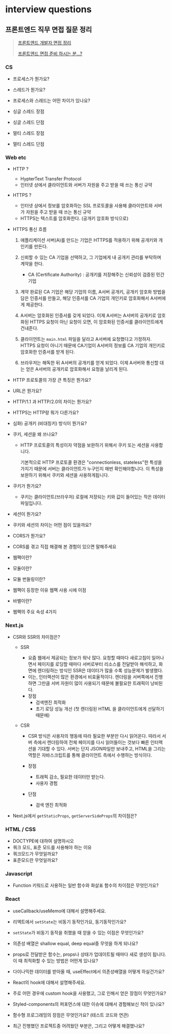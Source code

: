 # interview questions

##  프론트엔드 직무 면접 질문 정리 

>[프론트엔드 개발자 면접 정리](https://velog.io/@suyeonme/%ED%9B%84%EA%B8%B0-%ED%94%84%EB%A1%A0%ED%8A%B8%EC%97%94%EB%93%9C-%EA%B0%9C%EB%B0%9C%EC%9E%90-%EB%A9%B4%EC%A0%91-%EC%A0%95%EB%A6%AC)
>
>[프론트엔드 면접 준비 하시는 분...?](https://velog.io/@junh0328/%ED%94%84%EB%A1%A0%ED%8A%B8-%EC%97%94%EB%93%9C-%EB%A9%B4%EC%A0%91-%EC%A4%80%EB%B9%84-%ED%95%98%EC%8B%A4%EB%B6%84)



### CS

- 프로세스가 뭔가요?
- 스레드가 뭔가요?
- 프로세스와 스레드는 어떤 차이가 있나요?



- 싱글 스레드 장점
- 싱글 스레드 단점
- 멀티 스레드 장점
- 멀티 스레드 단점





### Web etc

- HTTP ?

  - HypterText Transfer Protocol
  - 인터넷 상에서 클라이언트와 서버가 자원을 주고 받을 때 쓰는 통신 규약

- HTTPS ?

  - 인터넷 상에서 정보를 암호화하는 SSL 프로토콜을 사용해 클라이언트와 서버가 자원을 주고 받을 때 쓰는 통신 규약
  - HTTPS는 텍스트를 암호화한다. (공개키 암호화 방식으로)

- HTTPS 통신 흐름 

  1. 애플리케이션 서버(A)를 만드는 기업은 HTTPS를 적용하기 위해 공개키와 개인키를 만든다.

  2. 신뢰할 수 있는 CA 기업을 선택하고, 그 기업에게 내 공개키 관리를 부탁하며 계약을 한다.
     - CA (Certificate Authority) : 공개키를 저장해주는 신뢰성이 검증된 민간기업 

  3. 계약 완료된 CA 기업은 해당 기업의 이름, A서버 공개키, 공개키 암호화 방법을 담은 인증서를 만들고, 해당 인증서를 CA 기업의 개인키로 암호화해서 A서버에게 제공한다.

  4. A서버는 암호화된 인증서를 갖게 되었다. 이제 A서버는 A서버의 공개키로 암호화된 HTTPS 요청이 아닌 요청이 오면, 이 암호화된 인증서를 클라이언트에게 건내준다.
  5. 클라이언트는 `main.html` 파일을 달라고 A서버에 요청했다고 가정하자. HTTPS 요청이 아니기 때문에 CA기업이 A서버의 정보를 CA 기업의 개인키로 암호화한 인증서를 받게 된다.
  6. 브라우저는 해독한 뒤 A서버의 공개키를 얻게 되었다. 이제 A서버와 통신할 대는 얻은 A서버의 공개키로 암호화해서 요청을 날리게 된다.

  

- HTTP 프로토콜의 가장 큰 특징은 뭔가요?

- URL은 뭔가요?

- HTTP/1.1 과 HTTP/2.0의 차이는 뭔가요?

- HTTPS는 HTTP랑 뭐가 다른가요?

- 심화) 공개키 (비대칭키) 방식이 뭔가요?



- 쿠키, 세션을 왜 쓰나요?

  - HTTP 프로토콜의 특성이자 약점을 보완하기 위해서 쿠키 또는 세션을 사용합니다.

    기본적으로 HTTP 프로토콜 환경은 "connectionless, stateless"한 특성을 가지기 때문에 서버는 클라이언트가 누구인지 매번 확인해야합니다. 이 특성을 보완하기 위해서 쿠키와 세션을 사용하게됩니다.

- 쿠키가 뭔가요?

  - 쿠키는 클라이언트(브라우저) 로컬에 저장되는 키와 값이 들어있는 작은 데이터 파일입니다.

- 세션이 뭔가요?

- 쿠키와 세션의 차이는 어떤 점이 있을까요?



- CORS가 뭔가요?
- CORS를 겪고 직접 해결해 본 경험이 있으면 말해주세요



- 웹팩이란?
- 모듈이란?
- 모듈 번들링이란?
- 웹팩이 등장한 이유 웹팩 사용 시에 이점
- 바벨이란?
- 웹팩의 주요 속성 4가지

### Next.js

- CSR와 SSR의 차이점은?
  - SSR 
    - 요즘 웹에서 제공되는 정보가 워낙 많다. 요청할 때마다 새로고침이 일어나면서 페이지를 로딩할 때마다 서버로부터 리소스를 전달받아 해석하고, 화면에 렌더링하는 방식인 SSR은 데이터가 많을 수록 성능문제가 발생했다.
    - 이는, 인터랙션이 많은 환경에서 비효율적이다. 렌더링을 서버쪽에서 진행하면 그만큼 서버 자원이 많이 사용되기 때문에 불필요한 트래픽이 낭비된다.
    - 장점 
      - 검색엔진 최적화 
      - 초기 로딩 성능 개선 (첫 렌더링된 HTML 을 클라이언트에게 선달하기 때문에)

  - CSR 
    - CSR 방식은 사용자의 행동에 따라 필요한 부분만 다시 읽어온다. 따라서 서버 측에서 렌더링하여 전체 페이지를 다시 읽어들이는 것보다 빠른 인터렉션을 기대할 수 있다. 서버는 단지 JSON파일만 보내주고, HTML을 그리는 역할은 자바스크립트를 통해 클라이언트 측에서 수행하는 방식이다.
    - 장점 
      - 트래픽 감소, 필요한 데이터만 받는다. 
      - 사용자 경험 

    - 단점
      - 검색 엔진 최적화 

- Next.js에서 `getStaticProps`, `getServerSideProps`의 차이점은?





### HTML / CSS 

- DOCTYPE에 대하여 설명하시오
- 쿼크 모드, 표준 모드를 사용해야 하는 이유
- 쿼크모드가 무엇일까요?
- 표준모드란 무엇일까요?



### Javascript 

- Function 키워드로 사용하는 일반 함수와 화살표 함수의 차이점은 무엇인가요?





### React 

- useCallback/useMemo에 대해서 설명해주세요.



- 리액트에서 `setState`는 비동기 동작인가요, 동기동작인가요?



- `setState`가 비동기 동작을 취했을 때 얻을 수 있는 이점은 무엇인가요?



- 의존성 배열은 shallow equal, deep equal중 무엇을 하게 되나요?



- props로 전달받은 함수는, props나 상태가 업데이트될 때마다 새로 생성이 됩니다. 이 때 최적화할 수 있는 방법은 어떤게 있나요?



- 다이나믹한 데이터를 받아올 때, useEffect에서 의존성배열을 어떻게 하실건가요?

- React의 hook에 대해서 설명해주세요.

- 주로 어떤 경우에 custom hook을 사용했고, 그로 인해서 얻은 장점이 무엇인가요?
- Styled-components의 퍼포먼스에 대한 이슈에 대해서 경험해보신 적이 있나요?
- 함수형 프로그래밍의 장점은 무엇인가요? (테스트 코드와 연관)

- 최근 진행했던 프로젝트중 어려웠던 부분은, 그리고 어떻게 해결했나요?
